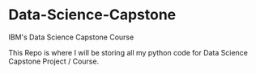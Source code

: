 # Data-Science-Capstone
IBM's Data Science Capstone Course

This Repo is where I will be storing all my python code for Data Science Capstone Project / Course.
